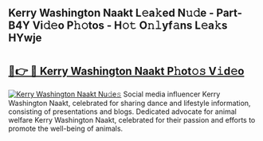 ## Kerry Washington Naakt L𝚎a𝚔ed N𝚞𝚍e - Part-B4Y Vi𝚍𝚎o P𝚑𝚘tos - H𝚘𝚝 O𝚗𝚕yf𝚊ns L𝚎a𝚔s HYwje

# <h2><a href="http://kfa0wq.oniu.top/?m=Kerry+Washington+Naakt">🔗👉 🔴 Kerry Washington Naakt P𝚑ot𝚘𝚜 V𝚒d𝚎o</a></h2>

[![Kerry Washington Naakt Nu𝚍e𝚜](https://i.imgur.com/0qMVB7G.gif)](http://kfa0wq.oniu.top/?m=Kerry+Washington+Naakt)
Social media influencer Kerry Washington Naakt, celebrated for sharing dance and lifestyle information, consisting of presentations and blogs. Dedicated advocate for animal welfare Kerry Washington Naakt, celebrated for their passion and efforts to promote the well-being of animals.  
